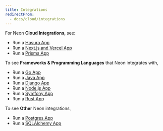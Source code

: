 ```yaml
---
title: Integrations
redirectFrom:
  - docs/cloud/integrations
---
```


For Neon **Cloud Integrations**, see:

- Run a [Hasura App](../hasura)
- Run a [Next.js and Vercel App](../vercel)
- Run a [Prisma App](../prisma)

To see **Frameworks & Programming Languages** that Neon integrates with,

- Run a [Go App](../go)
- Run a [Java App](../java)
- Run a [Django App](../django)
- Run a [Node.js App](../node)
- Run a [Symfony App](../symfony)
- Run a [Rust App](../rust)

To see **Other** Neon integrations,

- Run a [Postgres App](../postgres)
- Run a [SQLAlchemy App](../sqlalchemy)
